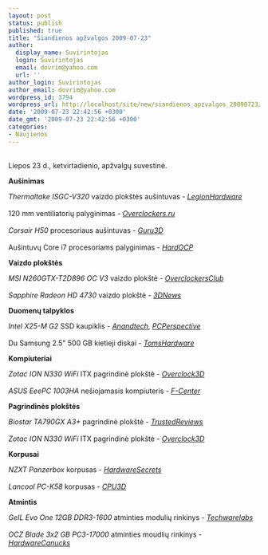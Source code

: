 ```yaml
---
layout: post
status: publish
published: true
title: "Šiandienos apžvalgos 2009-07-23"
author:
  display_name: Suvirintojas
  login: Suvirintojas
  email: dovrim@yahoo.com
  url: ''
author_login: Suvirintojas
author_email: dovrim@yahoo.com
wordpress_id: 3794
wordpress_url: http://localhost/site/new/siandienos_apzvalgos_20090723/
date: '2009-07-23 22:42:56 +0300'
date_gmt: '2009-07-23 22:42:56 +0300'
categories:
- Naujienos
---
```

<p>
<br />Liepos 23 d., ketvirtadienio, apžvalgų suvestinė.</p>
<p><b>Aušinimas</b></p>
<p><i>Thermaltake ISGC-V320</i> vaizdo plokštės aušintuvas - <i><a class="ns" href="http://www.legionhardware.com/document.php?id=848">LegionHardware</a></i><br />
<br />120 mm ventiliatorių palyginimas - <i><a class="ns" href="http://www.overclockers.ru/lab/33718.shtml">Overclockers.ru</a></i><br />
<br /><i>Corsair H50</i> procesoriaus aušintuvas - <i><a class="ns" href="http://www.guru3d.com/article/corsair-h50-cpu-cooler-review/">Guru3D</a></i><br />
<br />Aušintuvų Core i7 procesoriams palyginimas - <i><a class="ns" href="http://enthusiast.hardocp.com/article/2009/07/23/intel_core_i7_heatsink_roundup_q309">HardOCP</a></i></p>
<p><b>Vaizdo plokštės</b></p>
<p><i>MSI N260GTX-T2D896 OC V3</i> vaizdo plokštė - <i><a class="ns" href="http://www.overclockersclub.com/reviews/msi_n260gtx_t2d896_oc_v3/">OverclockersClub</a></i><br />
<br /><i>Sapphire Radeon HD 4730</i> vaizdo plokštė - <i><a class="ns" href="http://www.3dnews.ru/video/sapphire_radeon_hd_4730/">3DNews</a></i></p>
<p><b>Duomenų talpyklos</b></p>
<p><i>Intel X25-M G2</i> SSD kaupiklis - <i><a class="ns" href="http://www.anandtech.com/cpuchipsets/showdoc.aspx?i=3607">Anandtech</a></i>, <i><a class="ns" href="http://www.pcper.com/article.php?aid=750&type=expert">PCPerspective</a></i><br />
<br />Du Samsung 2.5" 500 GB kietieji diskai - <i><a class="ns" href="http://www.tomshardware.com/reviews/samsung-spinpoint-500gb,2347.html">TomsHardware</a></i></p>
<p><b>Kompiuteriai</b></p>
<p><i>Zotac ION N330 WiFi</i> ITX pagrindinė plokštė - <i><a class="ns" href="http://www.overclock3d.net/reviews.php?/cpu_mainboard/zotac_ion_n330_wifi_itx_motherboard/1">Overclock3D</a></i><br />
<br /><i>ASUS EeePC 1003HA</i> nešiojamasis kompiuteris - <i><a class="ns" href="http://www.fcenter.ru/online.shtml?articles/hardware/notebooks/26940">F-Center</a></i></p>
<p><b>Pagrindinės plokštės</b></p>
<p><i>Biostar TA790GX A3+</i> pagrindinė plokštė - <i><a class="ns" href="http://www.trustedreviews.com/motherboards/review/2009/07/23/Biostar-TA790GX-A3-/p1">TrustedReviews</a></i><br />
<br /><i>Zotac ION N330 WiFi</i> ITX pagrindinė plokštė - <i><a class="ns" href="http://www.overclock3d.net/reviews.php?/cpu_mainboard/zotac_ion_n330_wifi_itx_motherboard/1">Overclock3D</a></i></p>
<p><b>Korpusai</b></p>
<p><i>NZXT Panzerbox</i> korpusas - <i><a class="ns" href="http://www.hardwaresecrets.com/article/768">HardwareSecrets</a></i><br />
<br /><i>Lancool PC-K58</i> korpusas - <i><a class="ns" href="http://www.cpu3d.com/review/8001-1/lancool-pc-k58-midi-tower-chassis/introduction.html">CPU3D</a></i></p>
<p><b>Atmintis</b></p>
<p><i>GeIL Evo One 12GB DDR3-1600</i> atminties modulių rinkinys - <i><a class="ns" href="http://www.techwarelabs.com/geil-evo-one-12gb-ddr3-1600-hexa-kit/">Techwarelabs</a></i><br />
<br /><i>OCZ Blade 3x2 GB PC3-17000</i> atminties moudlių rinkinys - <i><a class="ns" href="http://www.hardwarecanucks.com/forum/hardware-canucks-reviews/20970-ocz-blade-3x2gb-pc3-17000-cl8-memory-review.html">HardwareCanucks</a></i><br /></p>
